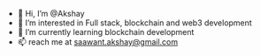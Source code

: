 - 👋 Hi, I’m @Akshay
- 👀 I’m interested in Full stack, blockchain and web3 development 
- 🌱 I’m currently learning blockchain development
- 📫 reach me at saawant.akshay@gmail.com

<!---
AkshayS26/AkshayS26 is a ✨ special ✨ repository because its `README.md` (this file) appears on your GitHub profile.
You can click the Preview link to take a look at your changes.
--->
